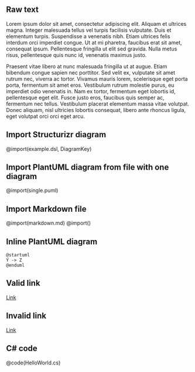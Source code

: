 ## Raw text

Lorem ipsum dolor sit amet, consectetur adipiscing elit. Aliquam et ultrices magna. Integer malesuada tellus vel turpis facilisis vulputate. Duis et elementum turpis. Suspendisse a venenatis nibh. Etiam ultrices felis interdum orci imperdiet congue. Ut at mi pharetra, faucibus erat sit amet, consequat ipsum. Pellentesque fringilla ut elit sed gravida. Nulla metus risus, pellentesque quis nunc id, venenatis maximus justo.

Praesent vitae libero at nunc malesuada fringilla ut at augue. Etiam bibendum congue sapien nec porttitor. Sed velit ex, vulputate sit amet rutrum nec, viverra ac tortor. Vivamus mauris lorem, scelerisque eget porta porta, fermentum sit amet eros. Vestibulum rutrum molestie purus, eu imperdiet odio venenatis in. Nam ex tortor, fermentum eget lobortis id, pellentesque eget elit. Fusce justo eros, faucibus quis semper ac, fermentum nec tellus. Vestibulum placerat elementum massa vitae volutpat. Donec aliquam, nisl ultricies lobortis consequat, libero ante rhoncus ligula, eget volutpat orci orci eget arcu.

## Import Structurizr diagram

@import(example.dsl, DiagramKey)

## Import PlantUML diagram from file with one diagram

@import(single.puml)

## Import Markdown file

@import(markdown.md)
@import()

## Inline PlantUML diagram

```plantuml
@startuml
Y -> Z
@enduml
```

## Valid link

[Link](markdown.md)

## Invalid link

[Link](invalid-link.md)

## C# code

@code(HelloWorld.cs)
